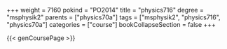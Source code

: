 +++
weight = 7160
pokind = "PO2014"
title = "physics716"
degree = "msphysik2"
parents = ["physics70a"]
tags = ["msphysik2", "physics716", "physics70a"]
categories = ["course"]
bookCollapseSection = false
+++

{{< genCoursePage >}}
